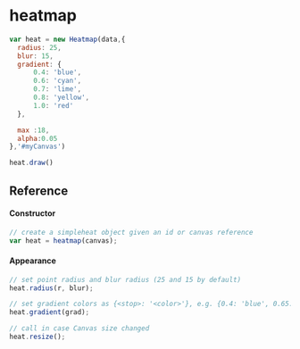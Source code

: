 heatmap
==========

```js
var heat = new Heatmap(data,{
  radius: 25,
  blur: 15,
  gradient: {
      0.4: 'blue',
      0.6: 'cyan',
      0.7: 'lime',
      0.8: 'yellow',
      1.0: 'red'
  },

  max :18,
  alpha:0.05
},'#myCanvas')

heat.draw()
```

## Reference

#### Constructor

```js
// create a simpleheat object given an id or canvas reference
var heat = heatmap(canvas);
```

#### Appearance

```js
// set point radius and blur radius (25 and 15 by default)
heat.radius(r, blur);

// set gradient colors as {<stop>: '<color>'}, e.g. {0.4: 'blue', 0.65: 'lime', 1: 'red'}
heat.gradient(grad);

// call in case Canvas size changed
heat.resize();
```

